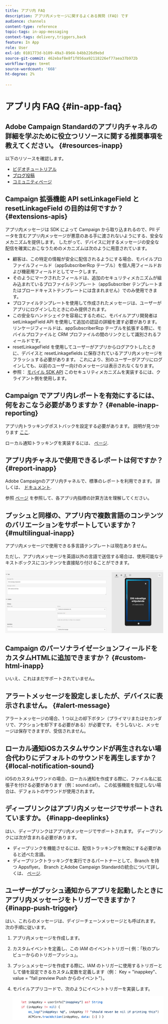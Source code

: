 ```yaml
---
title: アプリ内 FAQ
description: アプリ内メッセージに関するよくある質問 (FAQ) です
audience: channels
content-type: reference
topic-tags: in-app-messaging
context-tags: delivery,triggers,back
feature: In App
role: User
exl-id: 0101773d-b109-49a3-89d4-b4bb226d9ebd
source-git-commit: 462ebaf8e8f1f056aa92118226ef77aea37b972b
workflow-type: tm+mt
source-wordcount: '668'
ht-degree: 2%

---
```


# アプリ内 FAQ {#in-app-faq}

## Adobe Campaign Standardのアプリ内チャネルの詳細を学ぶために役立つリソースに関する推奨事項を教えてください。 {#resources-inapp}

以下のリソースを確認します。

* [ビデオチュートリアル](https://experienceleague.adobe.com/docs/campaign-standard-learn/tutorials/communication-channels/mobile/in-app/in-app-message-overview.html)
* [ブログ投稿](https://theblog.adobe.com/get-more-out-of-the-new-in-app-message-channel-from-adobe-campaign/)
* [コミュニティページ](https://experienceleaguecommunities.adobe.com/t5/adobe-campaign-standard/ct-p/adobe-campaign-standard-community)

## Campaign 拡張機能 API setLinkageField と resetLinkageField の目的は何ですか？ {#extensions-apis}

アプリ内メッセージは SDK によって Campaign から取り込まれるので、PII データを含むアプリ内メッセージが悪意のある手に渡されないようにする、安全なメカニズムを提供します。 したがって、デバイスに対するメッセージの安全な配信を確実におこなうためのメカニズムは次のように用意されています。

* 顧客は、この特定の情報が安全に配信されるようにする場合、モバイルプロファイルフィールド（appSubscriberRcp テーブル）を個人用フィールドおよび機密用フィールドとしてマークします。
* そのようにマークされたフィールドは、追加のセキュリティメカニズムが組み込まれているプロファイルテンプレート（appSubscriber テンプレートまたはブロードキャストテンプレートには含まれません）でのみ使用できます。
* プロファイルテンプレートを使用して作成されたメッセージは、ユーザーがアプリにログインしたときにのみ提供されます。
* この安全なハンドシェイクを容易にするために、モバイルアプリ開発者は setLinkageField API を使用して追加の認証の詳細を渡す必要があります。 リンケージフィールドは、appSubscriberRcp テーブルを拡張する際に、モバイルプロファイルと CRM プロファイルの間のリンクとして識別されるフィールドです。
* resetLinkageField を使用してユーザーがアプリからログアウトしたときに、デバイスと resetLinkagefields に保存されているアプリ内メッセージをフラッシュする必要があります。 これにより、別のユーザーがアプリにログインしても、以前のユーザー向けのメッセージは表示されなくなります。
* 参照： [モバイル SDK API](https://aep-sdks.gitbook.io/docs/using-mobile-extensions/adobe-campaign-standard/adobe-campaign-standard-api-reference) このセキュリティメカニズムを実装するには、クライアント側を使用します。

## Campaign でアプリ内レポートを有効にするには、何をおこなう必要がありますか？ {#enable-inapp-reporting}

アプリ内トラッキングポストバックを設定する必要があります。 説明が見つかります [ここ](../../administration/using/configuring-rules-launch.md#inapp-tracking-postback).

ローカル通知トラッキングを実装するには、 [ページ](../../administration/using/local-tracking.md).

## アプリ内チャネルで使用できるレポートは何ですか？ {#report-inapp}

Adobe Campaignのアプリ内チャネルで、標準のレポートを利用できます。 詳しくは、 [ドキュメント](../../reporting/using/in-app-report.md).

参照 [ページ](../../reporting/using/indicator-calculation.md#in-app-delivery) を参照して、各アプリ内指標の計算方法を理解してください。

## プッシュと同様の、アプリ内で複数言語のコンテンツのバリエーションをサポートしていますか？ {#multilingual-inapp}

アプリ内メッセージで使用できる多言語テンプレートは現在ありません。

ただし、アプリ内メッセージを英語以外の言語で送信する場合は、使用可能なテキストボックスにコンテンツを直接貼り付けることができます。

![](assets/faq_inapp.png)

## Campaign のパーソナライゼーションフィールドをカスタムHTMLに追加できますか？ {#custom-html-inapp}

いいえ、これはまだサポートされていません。

## アラートメッセージを設定しましたが、デバイスに表示されません。 {#alert-message}

アラートメッセージの場合、1 つ以上の却下ボタン（プライマリまたはセカンダリで、アクションを却下する必要がある）が必要です。 そうしないと、メッセージは保存できますが、受信されません。

## ローカル通知iOSカスタムサウンドが再生されない場合代わりにデフォルトのサウンドを再生しますか？ {#local-notification-sound}

iOSのカスタムサウンドの場合、ローカル通知を作成する際に、ファイル名に拡張子を付ける必要があります（例：sound.caf）。 この拡張機能を指定しない場合は、デフォルトのサウンドが使用されます。

## ディープリンクはアプリ内メッセージでサポートされていますか。 {#inapp-deeplinks}

はい、ディープリンクはアプリ内メッセージでサポートされます。 ディープリンクには次が含まれる必要があります。

* ディープリンクを機能させるには、配信トラッキングを無効にする必要があると述べた言語。
* ディープリンクトラッキングを実行できるパートナーとして、Branch を持つ Appsflyer。 Branch とAdobe Campaign Standardの統合について詳しくは、 [ページ](https://help.branch.io/using-branch/docs/adobe-campaign-standard-1).

## ユーザーがプッシュ通知からアプリを起動したときにアプリ内メッセージをトリガーできますか？ {#inapp-push-trigger}

はい、これらのメッセージは、デイジーチェーンメッセージとも呼ばれます。 次の手順に従います。

1. アプリ内メッセージを作成します。

1. カスタムイベントを定義し、この IAM のイベントトリガー( 例：「秋のプレビューからのトリガープッシュ」。

1. プッシュメッセージを作成する際に、IAM のトリガーに使用するトリガーとして値を設定できるカスタム変数を定義します（例： Key = &quot;inappkey&quot;、value = &quot;fall preview Push からのイベント&quot;）。

1. モバイルアプリコードで、次のようにイベントトリガーを実装します。

   ![](assets/faq_inapp_2.png)
